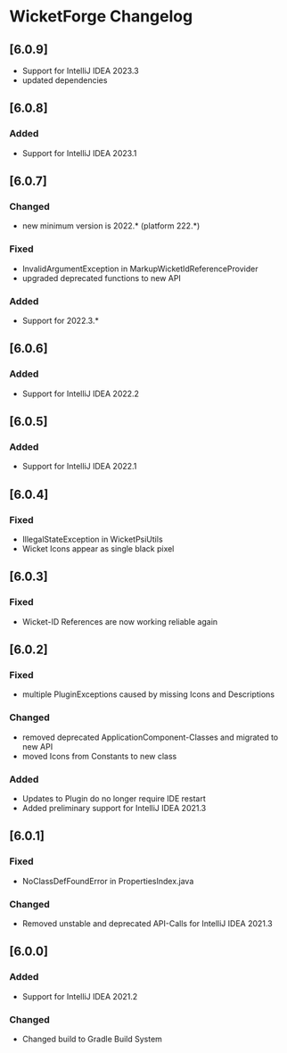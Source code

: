 <!-- Keep a Changelog guide -> https://keepachangelog.com -->

# WicketForge Changelog

## [6.0.9]
- Support for IntelliJ IDEA 2023.3
- updated dependencies

## [6.0.8]
### Added
- Support for IntelliJ IDEA 2023.1

## [6.0.7]
### Changed
-  new minimum version is 2022.* (platform 222.*)
### Fixed
- InvalidArgumentException in MarkupWicketIdReferenceProvider
- upgraded deprecated functions to new API
### Added
- Support for 2022.3.*

## [6.0.6]
### Added
- Support for IntelliJ IDEA 2022.2

## [6.0.5]
### Added
- Support for IntelliJ IDEA 2022.1

## [6.0.4]
### Fixed
- IllegalStateException in WicketPsiUtils
- Wicket Icons appear as single black pixel


## [6.0.3]
### Fixed
- Wicket-ID References are now working reliable again

## [6.0.2]
### Fixed
- multiple PluginExceptions caused by missing Icons and Descriptions
### Changed
- removed deprecated ApplicationComponent-Classes and migrated to new API
- moved Icons from Constants to new class
### Added
- Updates to Plugin do no longer require IDE restart
- Added preliminary support for IntelliJ IDEA 2021.3
## [6.0.1]
### Fixed
- NoClassDefFoundError in PropertiesIndex.java

### Changed
- Removed unstable and deprecated API-Calls for IntelliJ IDEA 2021.3

## [6.0.0]
### Added
- Support for IntelliJ IDEA 2021.2

### Changed
- Changed build to Gradle Build System
